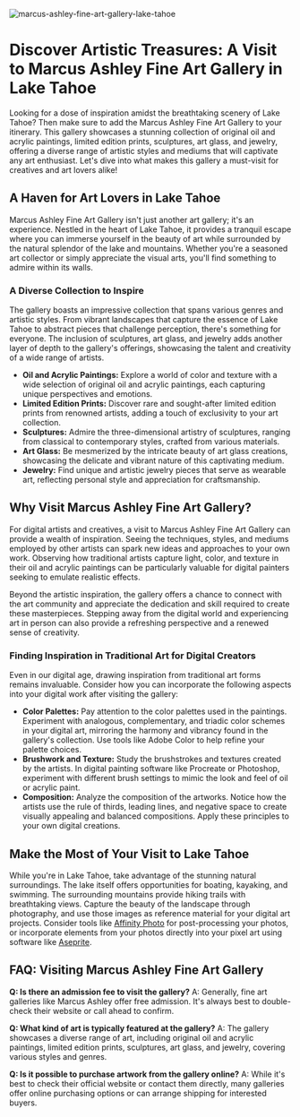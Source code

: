 ![marcus-ashley-fine-art-gallery-lake-tahoe](https://images.pexels.com/photos/12241123/pexels-photo-12241123.jpeg?auto=compress&cs=tinysrgb&fit=crop&h=627&w=1200)

# Discover Artistic Treasures: A Visit to Marcus Ashley Fine Art Gallery in Lake Tahoe

Looking for a dose of inspiration amidst the breathtaking scenery of Lake Tahoe? Then make sure to add the Marcus Ashley Fine Art Gallery to your itinerary. This gallery showcases a stunning collection of original oil and acrylic paintings, limited edition prints, sculptures, art glass, and jewelry, offering a diverse range of artistic styles and mediums that will captivate any art enthusiast. Let's dive into what makes this gallery a must-visit for creatives and art lovers alike!

## A Haven for Art Lovers in Lake Tahoe

Marcus Ashley Fine Art Gallery isn't just another art gallery; it's an experience. Nestled in the heart of Lake Tahoe, it provides a tranquil escape where you can immerse yourself in the beauty of art while surrounded by the natural splendor of the lake and mountains. Whether you're a seasoned art collector or simply appreciate the visual arts, you'll find something to admire within its walls.

### A Diverse Collection to Inspire

The gallery boasts an impressive collection that spans various genres and artistic styles. From vibrant landscapes that capture the essence of Lake Tahoe to abstract pieces that challenge perception, there's something for everyone. The inclusion of sculptures, art glass, and jewelry adds another layer of depth to the gallery's offerings, showcasing the talent and creativity of a wide range of artists.

*   **Oil and Acrylic Paintings:** Explore a world of color and texture with a wide selection of original oil and acrylic paintings, each capturing unique perspectives and emotions.
*   **Limited Edition Prints:** Discover rare and sought-after limited edition prints from renowned artists, adding a touch of exclusivity to your art collection.
*   **Sculptures:** Admire the three-dimensional artistry of sculptures, ranging from classical to contemporary styles, crafted from various materials.
*   **Art Glass:** Be mesmerized by the intricate beauty of art glass creations, showcasing the delicate and vibrant nature of this captivating medium.
*   **Jewelry:** Find unique and artistic jewelry pieces that serve as wearable art, reflecting personal style and appreciation for craftsmanship.

## Why Visit Marcus Ashley Fine Art Gallery?

For digital artists and creatives, a visit to Marcus Ashley Fine Art Gallery can provide a wealth of inspiration. Seeing the techniques, styles, and mediums employed by other artists can spark new ideas and approaches to your own work. Observing how traditional artists capture light, color, and texture in their oil and acrylic paintings can be particularly valuable for digital painters seeking to emulate realistic effects.

Beyond the artistic inspiration, the gallery offers a chance to connect with the art community and appreciate the dedication and skill required to create these masterpieces. Stepping away from the digital world and experiencing art in person can also provide a refreshing perspective and a renewed sense of creativity.

### Finding Inspiration in Traditional Art for Digital Creators

Even in our digital age, drawing inspiration from traditional art forms remains invaluable. Consider how you can incorporate the following aspects into your digital work after visiting the gallery:

*   **Color Palettes:** Pay attention to the color palettes used in the paintings. Experiment with analogous, complementary, and triadic color schemes in your digital art, mirroring the harmony and vibrancy found in the gallery's collection. Use tools like Adobe Color to help refine your palette choices.
*   **Brushwork and Texture:** Study the brushstrokes and textures created by the artists. In digital painting software like Procreate or Photoshop, experiment with different brush settings to mimic the look and feel of oil or acrylic paint.
*   **Composition:** Analyze the composition of the artworks. Notice how the artists use the rule of thirds, leading lines, and negative space to create visually appealing and balanced compositions. Apply these principles to your own digital creations.

## Make the Most of Your Visit to Lake Tahoe

While you're in Lake Tahoe, take advantage of the stunning natural surroundings. The lake itself offers opportunities for boating, kayaking, and swimming. The surrounding mountains provide hiking trails with breathtaking views. Capture the beauty of the landscape through photography, and use those images as reference material for your digital art projects. Consider tools like [Affinity Photo](https://affinity.serif.com/en-gb/photo/) for post-processing your photos, or incorporate elements from your photos directly into your pixel art using software like [Aseprite](https://www.aseprite.org/).

## FAQ: Visiting Marcus Ashley Fine Art Gallery

**Q: Is there an admission fee to visit the gallery?**
A: Generally, fine art galleries like Marcus Ashley offer free admission. It's always best to double-check their website or call ahead to confirm.

**Q: What kind of art is typically featured at the gallery?**
A: The gallery showcases a diverse range of art, including original oil and acrylic paintings, limited edition prints, sculptures, art glass, and jewelry, covering various styles and genres.

**Q: Is it possible to purchase artwork from the gallery online?**
A: While it's best to check their official website or contact them directly, many galleries offer online purchasing options or can arrange shipping for interested buyers.
